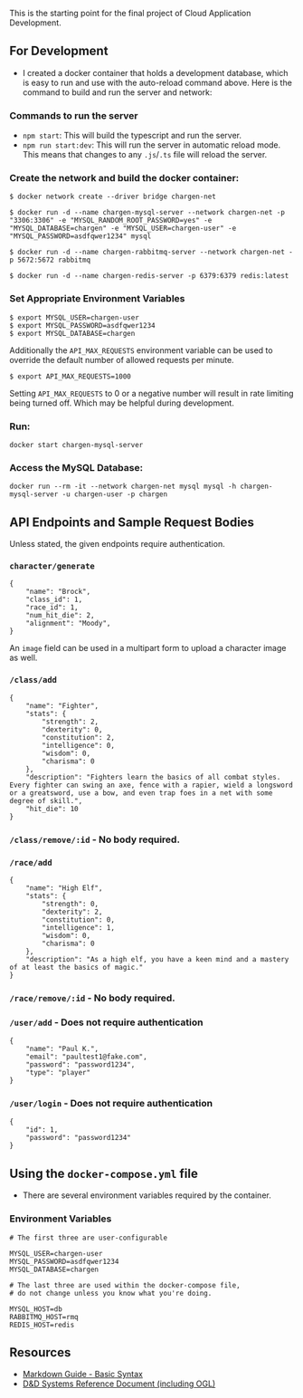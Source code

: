 This is the starting point for the final project of Cloud Application Development.

## For Development

* I created a docker container that holds a development database, which is easy to run and use with the auto-reload command above. Here is the command to build and run the server and network:
### Commands to run the server

* `npm start`: This will build the typescript and run the server.
* `npm run start:dev`: This will run the server in automatic reload mode. This means that changes to any `.js`/`.ts` file will reload the server.



### Create the network and build the docker container:
```
$ docker network create --driver bridge chargen-net

$ docker run -d --name chargen-mysql-server --network chargen-net -p "3306:3306" -e "MYSQL_RANDOM_ROOT_PASSWORD=yes" -e "MYSQL_DATABASE=chargen" -e "MYSQL_USER=chargen-user" -e "MYSQL_PASSWORD=asdfqwer1234" mysql

$ docker run -d --name chargen-rabbitmq-server --network chargen-net -p 5672:5672 rabbitmq

$ docker run -d --name chargen-redis-server -p 6379:6379 redis:latest

```

### Set Appropriate Environment Variables
```
$ export MYSQL_USER=chargen-user
$ export MYSQL_PASSWORD=asdfqwer1234
$ export MYSQL_DATABASE=chargen
```

Additionally the `API_MAX_REQUESTS` environment variable can be used to override the default number of allowed requests per minute.
```
$ export API_MAX_REQUESTS=1000
```

Setting `API_MAX_REQUESTS` to 0 or a negative number will result in rate limiting being turned off. Which may be helpful during development.

### Run:
```
docker start chargen-mysql-server
```
### Access the MySQL Database:
```
docker run --rm -it --network chargen-net mysql mysql -h chargen-mysql-server -u chargen-user -p chargen
```

## API Endpoints and Sample Request Bodies

Unless stated, the given endpoints require authentication.

### `character/generate`
```
{
    "name": "Brock",
    "class_id": 1,
    "race_id": 1,
    "num_hit_die": 2,
    "alignment": "Moody",
}
```

An `image` field can be used in a multipart form to upload a character image as well.

### `/class/add`
```
{
    "name": "Fighter",
    "stats": {
        "strength": 2,
        "dexterity": 0,
        "constitution": 2,
        "intelligence": 0,
        "wisdom": 0,
        "charisma": 0
    },
    "description": "Fighters learn the basics of all combat styles. Every fighter can swing an axe, fence with a rapier, wield a longsword or a greatsword, use a bow, and even trap foes in a net with some degree of skill.",
    "hit_die": 10
}
```

### `/class/remove/:id` - No body required.
### `/race/add`

```
{
    "name": "High Elf",
    "stats": {
        "strength": 0,
        "dexterity": 2,
        "constitution": 0,
        "intelligence": 1,
        "wisdom": 0,
        "charisma": 0
    },
    "description": "As a high elf, you have a keen mind and a mastery of at least the basics of magic."
}
```
### `/race/remove/:id` - No body required.
### `/user/add` - Does not require authentication

```
{
    "name": "Paul K.",
    "email": "paultest1@fake.com",
    "password": "password1234",
    "type": "player"
}
```

### `/user/login` - Does not require authentication
```
{
    "id": 1,
    "password": "password1234"
}
```
## Using the `docker-compose.yml` file
* There are several environment variables required by the container.

### Environment Variables
```
# The first three are user-configurable

MYSQL_USER=chargen-user
MYSQL_PASSWORD=asdfqwer1234
MYSQL_DATABASE=chargen

# The last three are used within the docker-compose file,
# do not change unless you know what you're doing.

MYSQL_HOST=db
RABBITMQ_HOST=rmq
REDIS_HOST=redis
```
## Resources

* [Markdown Guide - Basic Syntax](https://www.markdownguide.org/basic-syntax/)
* [D&D Systems Reference Document (including OGL)](https://media.wizards.com/2016/downloads/DND/SRD-OGL_V5.1.pdf)